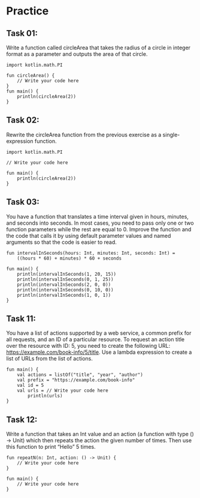# Practice

## Task 01:

Write a function called circleArea that takes the radius of a circle in integer format as a parameter and outputs the 
area of that circle.

```
import kotlin.math.PI

fun circleArea() {
    // Write your code here
}
fun main() {
    println(circleArea(2))
}
```

## Task 02:

Rewrite the circleArea function from the previous exercise as a single-expression function.

```
import kotlin.math.PI

// Write your code here

fun main() {
    println(circleArea(2))
}
```

## Task 03:

You have a function that translates a time interval given in hours, minutes, and seconds into seconds. 
In most cases, you need to pass only one or two function parameters while the rest are equal to 0. 
Improve the function and the code that calls it by using default parameter values and named arguments so that the 
code is easier to read.

```
fun intervalInSeconds(hours: Int, minutes: Int, seconds: Int) =
    ((hours * 60) + minutes) * 60 + seconds

fun main() {
    println(intervalInSeconds(1, 20, 15))
    println(intervalInSeconds(0, 1, 25))
    println(intervalInSeconds(2, 0, 0))
    println(intervalInSeconds(0, 10, 0))
    println(intervalInSeconds(1, 0, 1))
}
```

## Task 11:

You have a list of actions supported by a web service, a common prefix for all requests, and an ID of a particular resource. 
To request an action title over the resource with ID: 5, you need to create the following URL: https://example.com/book-info/5/title. 
Use a lambda expression to create a list of URLs from the list of actions.

```
fun main() {
    val actions = listOf("title", "year", "author")
    val prefix = "https://example.com/book-info"
    val id = 5
    val urls = // Write your code here
        println(urls)
}
```

## Task 12:

Write a function that takes an Int value and an action (a function with type () -> Unit) 
which then repeats the action the given number of times. Then use this function to print “Hello” 5 times.

```
fun repeatN(n: Int, action: () -> Unit) {
    // Write your code here
}

fun main() {
    // Write your code here
}
```
